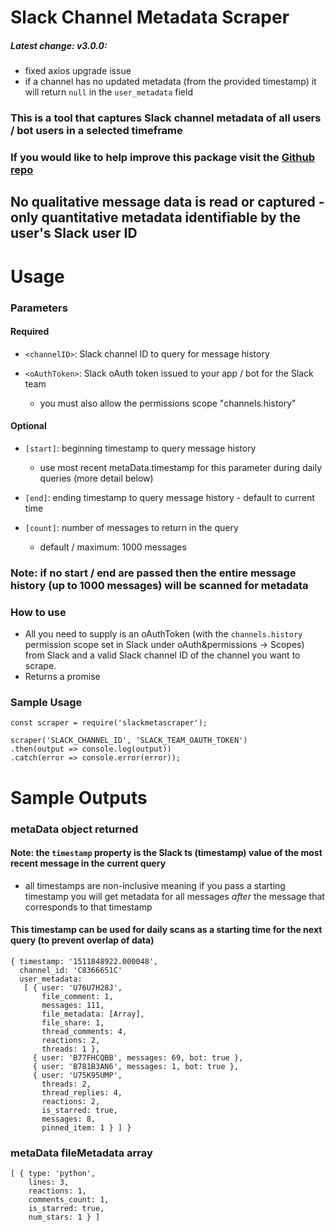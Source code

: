 # Slack Channel Metadata Scraper

##### Latest change: v3.0.0:
- fixed axios upgrade issue
- if a channel has no updated metadata (from the provided timestamp) it will return `null` in the `user_metadata` field

### This is a tool that captures Slack channel metadata of all users / bot users in a selected timeframe

### If you would like to help improve this package visit the [Github repo](https://github.com/the-vampiire/slackMetadataScraper)

## **No qualitative message data is read or captured** - only quantitative metadata identifiable by the user's Slack user ID

# Usage
### Parameters 
#### Required
- `<channelID>`: Slack channel ID to query for message history

- `<oAuthToken>`: Slack oAuth token issued to your app / bot for the Slack team
    - you must also allow the permissions scope "channels.history"

#### Optional
- `[start]`: beginning timestamp to query message history
    - use most recent metaData.timestamp for this parameter during daily queries (more detail below)

- `[end]`: ending timestamp to query message history - default to current time

- `[count]`: number of messages to return in the query
    - default / maximum: 1000 messages

### Note: if no start / end are passed then the entire message history (up to 1000 messages) will be scanned for metadata

### How to use

- All you need to supply is an oAuthToken (with the `channels.history` permission scope set in Slack under oAuth&permissions -> Scopes) from Slack and a valid Slack channel ID of the channel you want to scrape.
- Returns a promise 

### Sample Usage
```
const scraper = require('slackmetascraper');

scraper('SLACK_CHANNEL_ID', 'SLACK_TEAM_OAUTH_TOKEN')
.then(output => console.log(output))
.catch(error => console.error(error));

```

# Sample Outputs

### metaData object returned

#### Note: the `timestamp` property is the Slack ts (timestamp) value of the most recent message in the current query
- all timestamps are non-inclusive meaning if you pass a starting timestamp you will get metadata for all messages _after_ the message that corresponds to that timestamp

#### This timestamp can be used for daily scans as a starting time for the next query (to prevent overlap of data)

```
{ timestamp: '1511848922.000048',
  channel_id: 'C8366651C'
  user_metadata:
   [ { user: 'U76U7H28J',
       file_comment: 1,
       messages: 111,
       file_metadata: [Array],
       file_share: 1,
       thread_comments: 4,
       reactions: 2,
       threads: 1 },
     { user: 'B77FHCQBB', messages: 69, bot: true },
     { user: 'B781B3AN6', messages: 1, bot: true },
     { user: 'U75K95UMP',
       threads: 2,
       thread_replies: 4,
       reactions: 2,
       is_starred: true,
       messages: 8,
       pinned_item: 1 } ] }
```

### metaData fileMetadata array

```
[ { type: 'python',
    lines: 3,
    reactions: 1,
    comments_count: 1,
    is_starred: true,
    num_stars: 1 } ]
```
